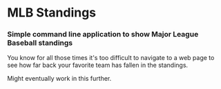 # MLB Standings

### Simple command line application to show Major League Baseball standings

You know for all those times it's too difficult to navigate to a web page to see how far back your favorite team has fallen in the standings.

Might eventually work in this further.  
